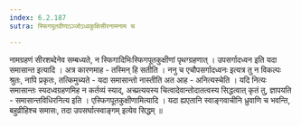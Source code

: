 ```yaml
---
index: 6.2.187
sutra: स्फिगपूतवीणाऽञ्जोऽध्वकुक्षिसीरनामनाम च

---
```

  नामग्रहणं सीरशब्देनेव सम्बध्यते, न स्फिगादिभिःस्फिगपूतकुक्षीणां पृथग्ग्रहणात् ।  उपसर्गादध्वन इति यदा समासान्त इत्यादि । अत्र कारणमाह  - तस्मिन् हि सतीति । ननु च  एचौपसर्गादध्वनः इत्यत्र तु न विकल्पः श्रुतः, नापि प्रकृतः, तत्किमुच्यते - यदा समासान्तो नास्तीति अत आह  - अनित्यस्चेति । यदि नित्यः समासान्तः स्यदध्वग्रहणमिह न कर्तव्यं स्याद्, अच्प्रत्ययस्य चित्वादेवान्तोदातत्वस्य सिद्धत्वात् कृतं तु, ज्ञापयति  - समासान्तविधिरनित्य इति ।  एस्फिगपूतकुक्षीणामित्यादि । यदा ह्यएतानि स्वाङ्गवाचीनि ध्रुवाणि च भवन्ति, बहुव्रीहिश्च समासः, तदा उपसर्घात्स्वाङ्गम् इत्येव सिद्धम् ॥